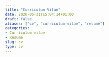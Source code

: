 ```yaml
---
title: "Curriculum Vitae"
date: 2020-05-31T15:04:14+01:00
draft: false
aliases: ["cv", "curriculum-vitae", "resume"]
categories:
- Curriculum vitae
- Resume
slug: cv
type: cv
---
```


 
